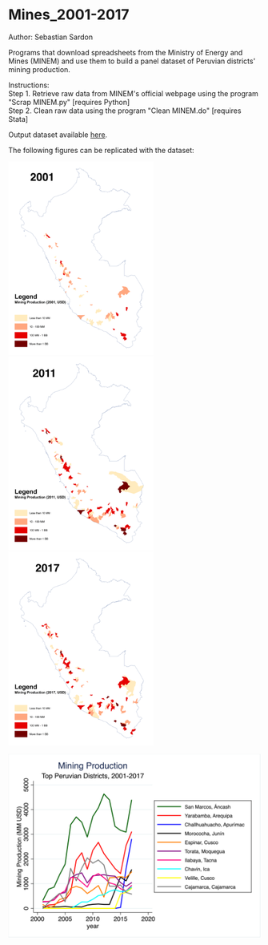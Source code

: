 # Mines_2001-2017

Author: Sebastian Sardon

Programs that download spreadsheets from the Ministry of Energy and Mines (MINEM) and use them to build a panel dataset of Peruvian districts' mining production.

Instructions:\
    Step 1. Retrieve raw data from MINEM's official webpage using the program "Scrap MINEM.py" [requires Python] \
    Step 2. Clean raw data using the program "Clean MINEM.do" [requires Stata]

Output dataset available [here](https://www.dropbox.com/sh/qnof8t49l1l51h1/AAB_4-XEjIYbd_DAn37zfQDVa?dl=0).

The following figures can be replicated with the dataset:

<p float="left">
  <img src="images/Mining_Dists_2001.png" width="290" />
  <img src="images/Mining_Dists_2011.png" width="290" /> 
  <img src="images/Mining_Dists_2017.png" width="290" /> 
</p>

![](images/dists_lines.png)
